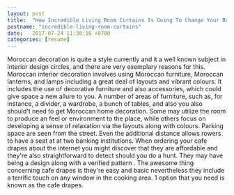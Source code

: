 ```yaml
---
layout: post
title:  "How Incredible Living Room Curtains Is Going To Change Your Business Strategies"
postname: "incredible-living-room-curtains"
date:   2017-07-24 11:30:16 +0700
categories: [resume]
---
```

Moroccan decoration is quite a style currently and it a well known subject in interior design circles, and there are very exemplary reasons for this. Moroccan interior decoration involves using Moroccan furniture, Moroccan lanterns, and lamps including a great deal of layouts and vibrant colours. It includes the use of decorative furniture and also accessories, which could give space a new allure to you. A number of areas of furniture, such as, for instance, a divider, a wardrobe, a bunch of tables, and also you also should't need to get Moroccan home decoration. Some may utilize the room to produce an feel or environment to the place, while others focus on developing a sense of relaxation via the layouts along with colours. Parking space are seen from the street. Even the additional distance allows rowers to have a seat at at two banking institutions. When ordering your cafe drapes about the internet you might discover that they are affordable and they're also straightforward to detect should you do a hunt. They may have being a design along with a verified pattern . The awesome thing concerning cafe drapes is they're easy and basic nevertheless they include a terrific touch on any window in the cooking area. 1 option that you need is known as the cafe drapes.
